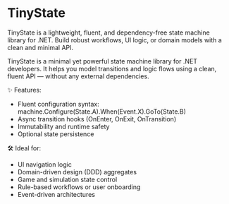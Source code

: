 # TinyState

TinyState is a lightweight, fluent, and dependency-free state machine library for .NET. Build robust workflows, UI logic, or domain models with a clean and minimal API.

TinyState is a minimal yet powerful state machine library for .NET developers.
It helps you model transitions and logic flows using a clean, fluent API — without any external dependencies.

✨ Features:

- Fluent configuration syntax: machine.Configure(State.A).When(Event.X).GoTo(State.B)
- Async transition hooks (OnEnter, OnExit, OnTransition)
- Immutability and runtime safety
- Optional state persistence


🛠️ Ideal for:
 
- UI navigation logic
- Domain-driven design (DDD) aggregates
- Game and simulation state control
- Rule-based workflows or user onboarding
- Event-driven architectures
